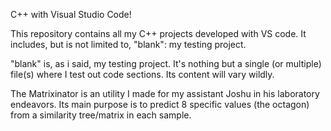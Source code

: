 C++ with Visual Studio Code!

This repository contains all my C++ projects developed with VS code.
It includes, but is not limited to, "blank": my testing project.

"blank" is, as i said, my testing project. It's nothing but a single (or multiple) file(s) where
I test out code sections. Its content will vary wildly.

The Matrixinator is an utility I made for my assistant Joshu in his laboratory endeavors.
Its main purpose is to predict 8 specific values (the octagon) from a similarity tree/matrix in each sample.
